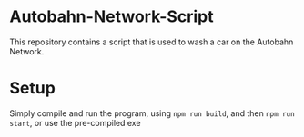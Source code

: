 # Autobahn-Network-Script

This repository contains a script that is used to wash a car on the Autobahn Network. 
# Setup

Simply compile and run the program, using `npm run build`, and then `npm run start`, or use the pre-compiled exe
